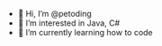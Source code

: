 - 👋 Hi, I’m @petoding
- 👀 I’m interested in Java, C#
- 🌱 I’m currently learning how to code

<!---
petoding/petoding is a ✨ special ✨ repository because its `README.md` (this file) appears on your GitHub profile.
You can click the Preview link to take a look at your changes.
--->
